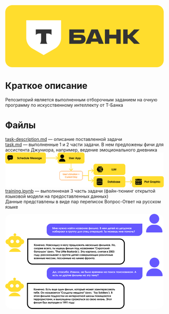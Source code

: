 <div align="center"><img src="img/t-bank-logo.png" width="600px" style="border-radius: 20px;"></div>

# Краткое описание
Репозиторий является выполненным отборочным заданием на очную программу по искусственному интеллекту от Т-Банка

# Файлы
[task-description.md](task-description.md) — описание поставленной задачи \
[task.md](task.md) — выполненные 1 и 2 части задачи. В нем предложены фичи для ассистента Джуниора, например, ведение эмоционального дневника
<br>
![](img/emotions-pipeline.png)
<br>
[training.ipynb](notebooks/training.ipynb) — выполнненая 3 часть задачи (файн-тюнинг открытой языковой модели на предоставленных данных)
<br>
Данные представлены в виде пар переписок Вопрос-Ответ на русском языке

<div align="center"><img src="img/chat.png" width="600px" style="border-radius: 20px;"></div>